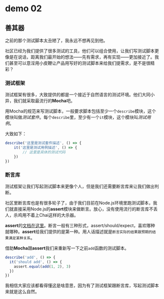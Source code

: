 # demo 02

## 善其器

之前的那个测试脚本太丑陋了，我永远不想再见到他。

社区已经为我们提供了很多测试的工具，他们可以组合使用，让我们写测试脚本更像是在说话，距离我们最开始的想法——先有需求，再有实现——更加接近了。我们甚至可以意淫用小皮鞭让产品用写好的测试脚本来给我们提需求，是不是很精彩？

### 测试框架

测试框架有很多，大致提供的都是一个接近于自然语言的测试环境。他们大同小异，我们就采取最流行的**Mocha**吧。

用Mocha的规范来写测试脚本，一般要求脚本包括至少一个`describe`模块，这个模块叫做*测试套件*。每个`describe`里，至少有一个`it`模块，这个模块叫*测试用例*。

大致如下：
``` js
describe('这里是测试套件描述', () => {
	it('这里是测试用例描述', () => {
		// 这里是具体的测试代码
	})
})
```

### 断言库

测试框架让我们写起测试脚本来更像个人，但是我们还需要断言库来让我们做出判断。

社区里断言库也是有很多轮子了，由于我们目前在Node.js环境里跑测试脚本，我们就直接采用Node.js的**assert**模块来做断言。放心，没有使用流行的断言库不丢人，杀鸡用不着上Chai这样的大杀器。

**assert**的[文档在这里](http://nodejs.cn/api/assert.html)。断言一般有三种形式，assert/should/expect，喜欢哪种就哪种。**assert**给我们提供的是第一种。用人话描述就是`断言实际的结果跟预期的结果满足某种关系`。

借助**Mocha**跟**assert**我们来重新写一下之前`add`函数的测试脚本。
``` js
describe('add', () => {
  it('should add', () => {
    assert.equal(add(1, 2), 3)
  })
})
```

我相信大家应该都看得懂这是啥意思，因为有了测试框架跟断言库，写起测试脚本来就是这么自然。